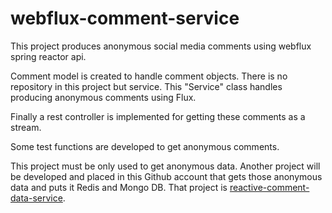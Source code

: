 # webflux-comment-service

This project produces anonymous social media comments using webflux spring reactor api. 

Comment model is created to handle comment objects. There is no repository in this project but service. This "Service" class handles producing anonymous comments using Flux.

Finally a rest controller is implemented for getting these comments as a stream. 

Some test functions are developed to get anonymous comments.

This project must be only used to get anonymous data. Another project will be developed and placed in this Github account that gets those anonymous data and puts it Redis and Mongo DB. That project is [reactive-comment-data-service](https://github.com/serdardundar/reactive-comment-data-service). 

